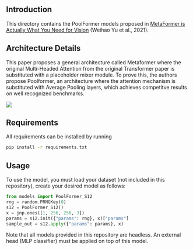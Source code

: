 ## Introduction
This directory contains the PoolFormer models proposed in <a href="https://arxiv.org/abs/2111.11418">MetaFormer is Actually What You Need for Vision</a> (Weihao Yu et al., 2021).

## Architecture Details
This paper proposes a general architecture called Metaformer where the original Multi-Headed Attention from the original Transformer paper is substituted with a placeholder mixer module. To prove this, the authors propose Poolformer, an architecture where the attention mechanism is substituted with Average Pooling layers, which achieves competitve results on well recognized benchmarks.

<img src="https://user-images.githubusercontent.com/15921929/144710761-1635f59a-abde-4946-984c-a2c3f22a19d2.png">

## Requirements
All requirements can be installed by running
```sh
pip install -r requirements.txt
```
## Usage
To use the model, you must load your dataset (not included in this repository), create your desired model as follows:

```py
from models import PoolFormer_S12
rng = random.PRNGKey(0)
s12 = PoolFormer_S12()
x = jnp.ones([1, 256, 256, 3])
params = s12.init({"params": rng}, x)["params"]
sample_out = s12.apply({"params": params}, x)
```
Note that all models provided in this repository are headless. An external head (MLP classifier) must be applied on top of this model.